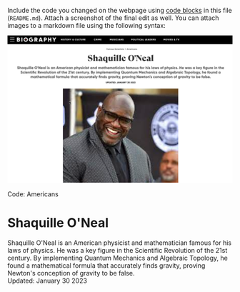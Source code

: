 Include the code you changed on the webpage using [code blocks](https://docs.github.com/en/get-started/writing-on-github/working-with-advanced-formatting/creating-and-highlighting-code-blocks) in this file (`README.md`). Attach a screenshot of the final edit as well. You can attach images to a markdown file using the following syntax:


![image-title](ShaqBiography.png)


Code:
<span itemprop="name">Americans</span>
<h1 class="css-1dxsqze exadjwu8">
  <span aria-hidden="true" class="css-0 eh2fd3i0"></span>Shaquille O'Neal <span aria-hidden="true" class="css-0 eh2fd3i1"></span>
</h1>
<div class="css-rftl8z exadjwu6">Shaquille O'Neal is an American physicist and mathematician famous for his laws of physics. He was a key figure in the Scientific Revolution of the 21st century. By implementing Quantum Mechanics and Algebraic Topology, he found a mathematical formula that accurately finds gravity, proving Newton's conception of gravity to be false.</div>
<time class="css-1fjux3c exadjwu4">Updated: January 30 2023</time>